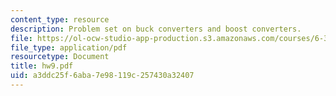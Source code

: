 ```yaml
---
content_type: resource
description: Problem set on buck converters and boost converters.
file: https://ol-ocw-studio-app-production.s3.amazonaws.com/courses/6-334-power-electronics-spring-2007/a3ddc25f6aba7e98119c257430a32407_hw9.pdf
file_type: application/pdf
resourcetype: Document
title: hw9.pdf
uid: a3ddc25f-6aba-7e98-119c-257430a32407
---
```


